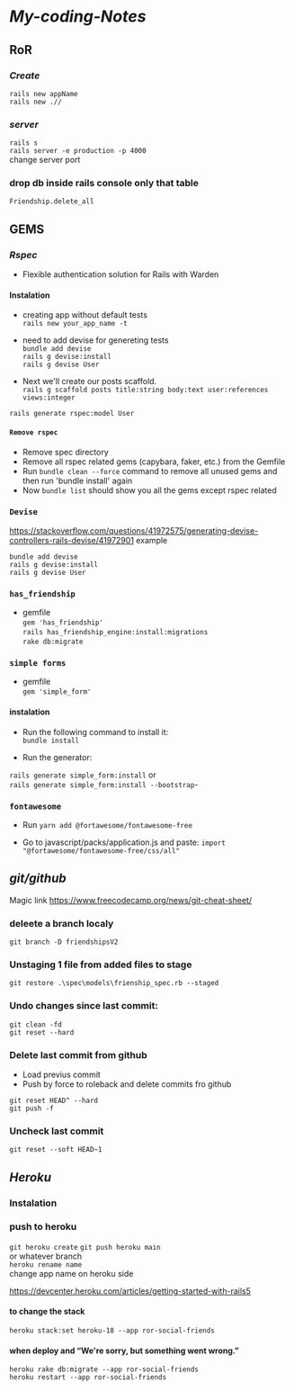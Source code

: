 # **_My-coding-Notes_**

## RoR 

### **_Create_**
``rails new appName``<br>
``rails new .//``<br> 

### **_server_**
``rails s``<br>
``rails server -e production -p 4000``<br> change server  port

### drop db inside rails console only that table
``Friendship.delete_all``

## GEMS

### **_Rspec_**
- Flexible authentication solution for Rails with Warden

#### Instalation
- creating app without default tests<br>
``rails new your_app_name -t`` 

- need to add devise for genereting tests<br>
``bundle add devise``<br>
``rails g devise:install``<br>
``rails g devise User``

- Next we'll create our posts scaffold.<br>
``rails g scaffold posts title:string body:text user:references views:integer``<br>

 ``rails generate rspec:model User``

#### ```Remove rspec```

- Remove spec directory
- Remove all rspec related gems (capybara, faker, etc.) from the Gemfile
- Run `bundle clean --force` command to remove all unused gems and then run 'bundle install' again
- Now ``bundle list`` should show you all the gems except rspec related

### `Devise`

https://stackoverflow.com/questions/41972575/generating-devise-controllers-rails-devise/41972901
example

``bundle add devise``<br>
``rails g devise:install``<br>
``rails g devise User``<br>

### ``has_friendship``<br>
- gemfile <br>
``gem 'has_friendship'``<br>
``rails has_friendship_engine:install:migrations``<br>
``rake db:migrate``

### ``simple forms``
- gemfile <br>
``gem 'simple_form'``<br>

#### instalation
- Run the following command to install it:<br>
```bundle install```

- Run the generator:

```rails generate simple_form:install``` or<br>
```rails generate simple_form:install --bootstrap```- 

### ```fontawesome```
- Run ```yarn add @fortawesome/fontawesome-free```

- Go to javascript/packs/application.js and paste: ```import "@fortawesome/fontawesome-free/css/all"```

## **_git/github_**
Magic link
https://www.freecodecamp.org/news/git-cheat-sheet/

### deleete a branch localy
```git branch -D friendshipsV2```

### Unstaging 1 file from added files to stage

```git restore .\spec\models\frienship_spec.rb --staged```

### Undo changes since last commit:

```git clean -fd```
<br>
```git reset --hard```

### Delete last commit from github

- Load previus commit
- Push by force to roleback and delete commits fro github

```git reset HEAD^ --hard```<br>
```git push -f```

### Uncheck last commit

```git reset --soft HEAD~1```

## **_Heroku_**

### Instalation


### push to heroku
```git heroku create```
```git push heroku main```<br>
or whatever branch<br>
```heroku rename name```<br> change app name on heroku side

https://devcenter.heroku.com/articles/getting-started-with-rails5

#### to change the stack 
```heroku stack:set heroku-18 --app ror-social-friends```

#### when deploy and “We're sorry, but something went wrong.”
```heroku rake db:migrate --app ror-social-friends```<br>
```heroku restart --app ror-social-friends```
